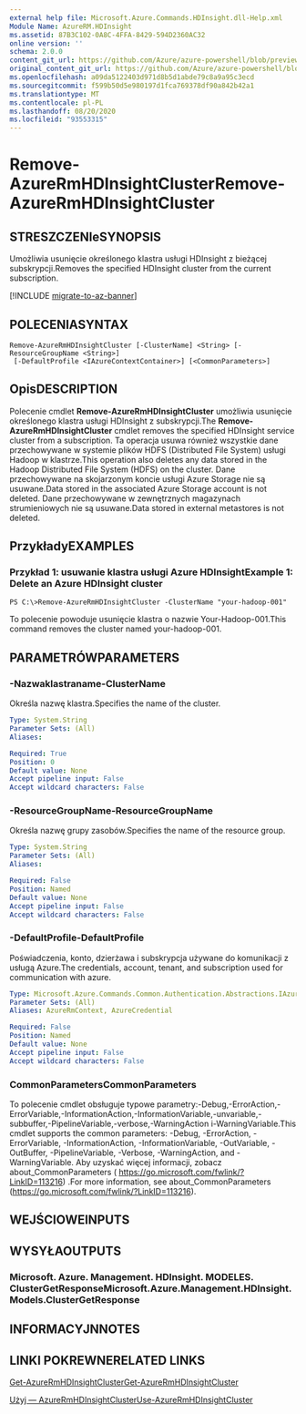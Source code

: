 ```yaml
---
external help file: Microsoft.Azure.Commands.HDInsight.dll-Help.xml
Module Name: AzureRM.HDInsight
ms.assetid: 87B3C102-0A8C-4FFA-8429-594D2360AC32
online version: ''
schema: 2.0.0
content_git_url: https://github.com/Azure/azure-powershell/blob/preview/src/ResourceManager/HDInsight/Commands.HDInsight/help/Remove-AzureRmHDInsightCluster.md
original_content_git_url: https://github.com/Azure/azure-powershell/blob/preview/src/ResourceManager/HDInsight/Commands.HDInsight/help/Remove-AzureRmHDInsightCluster.md
ms.openlocfilehash: a09da5122403d971d8b5d1abde79c8a9a95c3ecd
ms.sourcegitcommit: f599b50d5e980197d1fca769378df90a842b42a1
ms.translationtype: MT
ms.contentlocale: pl-PL
ms.lasthandoff: 08/20/2020
ms.locfileid: "93553315"
---
```

# <span data-ttu-id="7f60c-101">Remove-AzureRmHDInsightCluster</span><span class="sxs-lookup"><span data-stu-id="7f60c-101">Remove-AzureRmHDInsightCluster</span></span>

## <span data-ttu-id="7f60c-102">STRESZCZENIe</span><span class="sxs-lookup"><span data-stu-id="7f60c-102">SYNOPSIS</span></span>
<span data-ttu-id="7f60c-103">Umożliwia usunięcie określonego klastra usługi HDInsight z bieżącej subskrypcji.</span><span class="sxs-lookup"><span data-stu-id="7f60c-103">Removes the specified HDInsight cluster from the current subscription.</span></span>

[!INCLUDE [migrate-to-az-banner](../../includes/migrate-to-az-banner.md)]

## <span data-ttu-id="7f60c-104">POLECENIA</span><span class="sxs-lookup"><span data-stu-id="7f60c-104">SYNTAX</span></span>

```
Remove-AzureRmHDInsightCluster [-ClusterName] <String> [-ResourceGroupName <String>]
 [-DefaultProfile <IAzureContextContainer>] [<CommonParameters>]
```

## <span data-ttu-id="7f60c-105">Opis</span><span class="sxs-lookup"><span data-stu-id="7f60c-105">DESCRIPTION</span></span>
<span data-ttu-id="7f60c-106">Polecenie cmdlet **Remove-AzureRmHDInsightCluster** umożliwia usunięcie określonego klastra usługi HDInsight z subskrypcji.</span><span class="sxs-lookup"><span data-stu-id="7f60c-106">The **Remove-AzureRmHDInsightCluster** cmdlet removes the specified HDInsight service cluster from a subscription.</span></span>
<span data-ttu-id="7f60c-107">Ta operacja usuwa również wszystkie dane przechowywane w systemie plików HDFS (Distributed File System) usługi Hadoop w klastrze.</span><span class="sxs-lookup"><span data-stu-id="7f60c-107">This operation also deletes any data stored in the Hadoop Distributed File System (HDFS) on the cluster.</span></span>
<span data-ttu-id="7f60c-108">Dane przechowywane na skojarzonym koncie usługi Azure Storage nie są usuwane.</span><span class="sxs-lookup"><span data-stu-id="7f60c-108">Data stored in the associated Azure Storage account is not deleted.</span></span>
<span data-ttu-id="7f60c-109">Dane przechowywane w zewnętrznych magazynach strumieniowych nie są usuwane.</span><span class="sxs-lookup"><span data-stu-id="7f60c-109">Data stored in external metastores is not deleted.</span></span>

## <span data-ttu-id="7f60c-110">Przykłady</span><span class="sxs-lookup"><span data-stu-id="7f60c-110">EXAMPLES</span></span>

### <span data-ttu-id="7f60c-111">Przykład 1: usuwanie klastra usługi Azure HDInsight</span><span class="sxs-lookup"><span data-stu-id="7f60c-111">Example 1: Delete an Azure HDInsight cluster</span></span>
```
PS C:\>Remove-AzureRmHDInsightCluster -ClusterName "your-hadoop-001"
```

<span data-ttu-id="7f60c-112">To polecenie powoduje usunięcie klastra o nazwie Your-Hadoop-001.</span><span class="sxs-lookup"><span data-stu-id="7f60c-112">This command removes the cluster named your-hadoop-001.</span></span>

## <span data-ttu-id="7f60c-113">PARAMETRÓW</span><span class="sxs-lookup"><span data-stu-id="7f60c-113">PARAMETERS</span></span>

### <span data-ttu-id="7f60c-114">-Nazwaklastraname</span><span class="sxs-lookup"><span data-stu-id="7f60c-114">-ClusterName</span></span>
<span data-ttu-id="7f60c-115">Określa nazwę klastra.</span><span class="sxs-lookup"><span data-stu-id="7f60c-115">Specifies the name of the cluster.</span></span>

```yaml
Type: System.String
Parameter Sets: (All)
Aliases: 

Required: True
Position: 0
Default value: None
Accept pipeline input: False
Accept wildcard characters: False
```

### <span data-ttu-id="7f60c-116">-ResourceGroupName</span><span class="sxs-lookup"><span data-stu-id="7f60c-116">-ResourceGroupName</span></span>
<span data-ttu-id="7f60c-117">Określa nazwę grupy zasobów.</span><span class="sxs-lookup"><span data-stu-id="7f60c-117">Specifies the name of the resource group.</span></span>

```yaml
Type: System.String
Parameter Sets: (All)
Aliases: 

Required: False
Position: Named
Default value: None
Accept pipeline input: False
Accept wildcard characters: False
```

### <span data-ttu-id="7f60c-118">-DefaultProfile</span><span class="sxs-lookup"><span data-stu-id="7f60c-118">-DefaultProfile</span></span>
<span data-ttu-id="7f60c-119">Poświadczenia, konto, dzierżawa i subskrypcja używane do komunikacji z usługą Azure.</span><span class="sxs-lookup"><span data-stu-id="7f60c-119">The credentials, account, tenant, and subscription used for communication with azure.</span></span>

```yaml
Type: Microsoft.Azure.Commands.Common.Authentication.Abstractions.IAzureContextContainer
Parameter Sets: (All)
Aliases: AzureRmContext, AzureCredential

Required: False
Position: Named
Default value: None
Accept pipeline input: False
Accept wildcard characters: False
```

### <span data-ttu-id="7f60c-120">CommonParameters</span><span class="sxs-lookup"><span data-stu-id="7f60c-120">CommonParameters</span></span>
<span data-ttu-id="7f60c-121">To polecenie cmdlet obsługuje typowe parametry:-Debug,-ErrorAction,-ErrorVariable,-InformationAction,-InformationVariable,-unvariable,-subbuffer,-PipelineVariable,-verbose,-WarningAction i-WarningVariable.</span><span class="sxs-lookup"><span data-stu-id="7f60c-121">This cmdlet supports the common parameters: -Debug, -ErrorAction, -ErrorVariable, -InformationAction, -InformationVariable, -OutVariable, -OutBuffer, -PipelineVariable, -Verbose, -WarningAction, and -WarningVariable.</span></span> <span data-ttu-id="7f60c-122">Aby uzyskać więcej informacji, zobacz about_CommonParameters ( https://go.microsoft.com/fwlink/?LinkID=113216) .</span><span class="sxs-lookup"><span data-stu-id="7f60c-122">For more information, see about_CommonParameters (https://go.microsoft.com/fwlink/?LinkID=113216).</span></span>

## <span data-ttu-id="7f60c-123">WEJŚCIOWE</span><span class="sxs-lookup"><span data-stu-id="7f60c-123">INPUTS</span></span>

## <span data-ttu-id="7f60c-124">WYSYŁA</span><span class="sxs-lookup"><span data-stu-id="7f60c-124">OUTPUTS</span></span>

### <span data-ttu-id="7f60c-125">Microsoft. Azure. Management. HDInsight. MODELES. ClusterGetResponse</span><span class="sxs-lookup"><span data-stu-id="7f60c-125">Microsoft.Azure.Management.HDInsight.Models.ClusterGetResponse</span></span>

## <span data-ttu-id="7f60c-126">INFORMACYJN</span><span class="sxs-lookup"><span data-stu-id="7f60c-126">NOTES</span></span>

## <span data-ttu-id="7f60c-127">LINKI POKREWNE</span><span class="sxs-lookup"><span data-stu-id="7f60c-127">RELATED LINKS</span></span>

[<span data-ttu-id="7f60c-128">Get-AzureRmHDInsightCluster</span><span class="sxs-lookup"><span data-stu-id="7f60c-128">Get-AzureRmHDInsightCluster</span></span>](./Get-AzureRmHDInsightCluster.md)

[<span data-ttu-id="7f60c-129">Użyj — AzureRmHDInsightCluster</span><span class="sxs-lookup"><span data-stu-id="7f60c-129">Use-AzureRmHDInsightCluster</span></span>](./Use-AzureRmHDInsightCluster.md)


